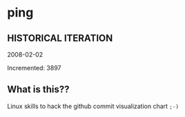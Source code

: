 # ping

## HISTORICAL ITERATION
2008-02-02

Incremented: 3897

## What is this?? 
Linux skills to hack the github commit visualization chart `;-)`
